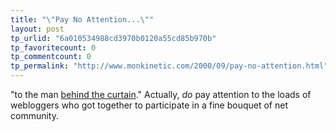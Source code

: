 ```yaml
---
title: "\"Pay No Attention...\""
layout: post
tp_urlid: "6a010534988cd3970b0120a55cd85b970b"
tp_favoritecount: 0
tp_commentcount: 0
tp_permalink: "http://www.monkinetic.com/2000/09/pay-no-attention.html"
---
```

&quot;to the man <a href="http://www.zopesite.com/behindthecurtain/">behind the curtain</a>.&quot; Actually, <i>do</i> pay attention to the loads of webloggers who got together to participate in a fine bouquet of net community.
